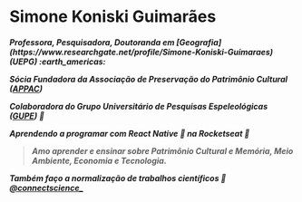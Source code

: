 <h1> Simone Koniski Guimarães

<h5>
Professora, Pesquisadora, Doutoranda em [Geografia](https://www.researchgate.net/profile/Simone-Koniski-Guimaraes) (UEPG) :earth_americas:
 
  
Sócia Fundadora da Associação de Preservação do Patrimônio Cultural ([APPAC](https://www.appac.org.br/))

  
Colaboradora do Grupo Universitário de Pesquisas Espeleológicas ([GUPE](https://www.gupe.org.br/)) :bat:


Aprendendo a programar com React Native :iphone: na Rocketseat :rocket:


> Amo aprender e ensinar sobre Patrimônio Cultural e Memória, Meio Ambiente, Economia e Tecnologia.

  
Também faço a normalização de trabalhos científicos :bookmark_tabs:
[@connectscience_](https://www.instagram.com/connectscience_/)
